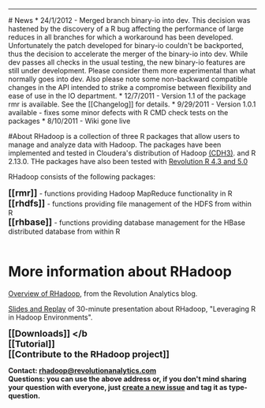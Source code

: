 <hr>
# News
* 24/1/2012 - Merged branch binary-io into dev. This decision was hastened by the discovery of a R bug affecting the performance of large reduces in all branches for which a workaround has been developed. Unfortunately the patch developed for binary-io couldn't be backported, thus the decision to accelerate the merger of the binary-io into dev. While dev passes all checks in the usual testing, the new binary-io features are still under development. Please consider them more experimental than what normally goes into dev. Also please note some non-backward compatible changes in the API intended to strike a compromise between flexibility and ease of use in the IO department.
* 12/7/2011 - Version 1.1 of the package rmr is available. See the [[Changelog]] for details.
* 9/29/2011 - Version 1.0.1 available - fixes some minor defects with R CMD check tests on the packages 
* 8/10/2011 - Wiki gone live

#About
RHadoop is a collection of three R packages that allow users to manage and analyze data with Hadoop. The packages have been implemented and tested in Cloudera's distribution of Hadoop <a href="http://www.cloudera.com/hadoop/">(CDH3)</a>.  and R 2.13.0.  THe packages have also been tested with <a href="http://www.revolutionanalytics.com/downloads/">Revolution R 4.3 and 5.0</a>


RHadoop consists of the following packages:

<font size=4><b>[[rmr]] </b></font> - functions providing Hadoop MapReduce functionality in R <br>
<font size=4><b>[[rhdfs]] </b></font> - functions providing file management of the HDFS from within R <br>
<font size=4><b>[[rhbase]] </b></font> - functions providing database management for the HBase distributed database from within R <br> <br>

# More information about RHadoop

<a href="http://blog.revolutionanalytics.com/2011/09/mapreduce-hadoop-r.html">Overview of RHadoop</a>, from the Revolution Analytics blog.

<a href="http://www.revolutionanalytics.com/news-events/free-webinars/2011/r-and-hadoop/">Slides and Replay</a> of 30-minute presentation about RHadoop, "Leveraging R in Hadoop Environments". 

<font size=4><b>[[Downloads]] </b</font> <br>
<font size=4><b>[[Tutorial]] </b></font> <br>
<font size=4><b>[[Contribute to the RHadoop project]] </b></font> <br>

Contact: rhadoop@revolutionanalytics.com<br>
Questions: you can use the above address or, if you don't mind sharing your question with everyone, just  [create a new issue](https://github.com/RevolutionAnalytics/RHadoop/issues/new) and tag it as type-question.

